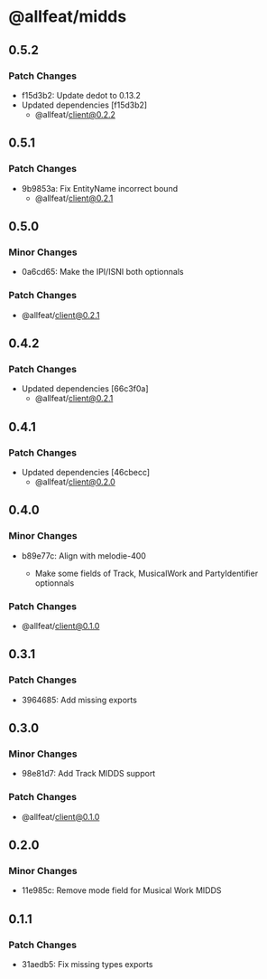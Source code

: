 # @allfeat/midds

## 0.5.2

### Patch Changes

- f15d3b2: Update dedot to 0.13.2
- Updated dependencies [f15d3b2]
  - @allfeat/client@0.2.2

## 0.5.1

### Patch Changes

- 9b9853a: Fix EntityName incorrect bound
  - @allfeat/client@0.2.1

## 0.5.0

### Minor Changes

- 0a6cd65: Make the IPI/ISNI both optionnals

### Patch Changes

- @allfeat/client@0.2.1

## 0.4.2

### Patch Changes

- Updated dependencies [66c3f0a]
  - @allfeat/client@0.2.1

## 0.4.1

### Patch Changes

- Updated dependencies [46cbecc]
  - @allfeat/client@0.2.0

## 0.4.0

### Minor Changes

- b89e77c: Align with melodie-400

  - Make some fields of Track, MusicalWork and PartyIdentifier optionnals

### Patch Changes

- @allfeat/client@0.1.0

## 0.3.1

### Patch Changes

- 3964685: Add missing exports

## 0.3.0

### Minor Changes

- 98e81d7: Add Track MIDDS support

### Patch Changes

- @allfeat/client@0.1.0

## 0.2.0

### Minor Changes

- 11e985c: Remove mode field for Musical Work MIDDS

## 0.1.1

### Patch Changes

- 31aedb5: Fix missing types exports
